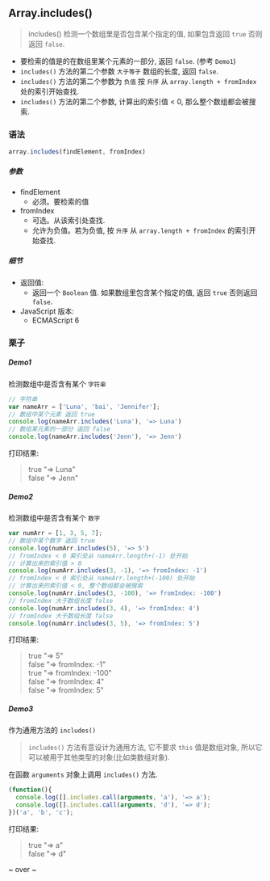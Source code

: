 ## Array.includes()
> includes() 检测一个数组里是否包含某个指定的值, 如果包含返回 `true` 否则返回 `false`.  

- 要检索的值是的在数组里某个元素的一部分, 返回 `false`. (参考 `Demo1`)  
- `includes()` 方法的第二个参数 `大于等于` 数组的长度, 返回 `false`.  
- `includes()` 方法的第二个参数为 `负值` 按 `升序` 从 `array.length + fromIndex` 处的索引开始查找.
- `includes()` 方法的第二个参数, 计算出的索引值 < 0, 那么整个数组都会被搜索.  

### 语法
```js
array.includes(findElement, fromIndex)
```

##### 参数
- findElement
  - 必须。要检索的值
- fromIndex
  - 可选。从该索引处查找.
  - 允许为负值。若为负值, 按 `升序` 从 `array.length + fromIndex` 的索引开始查找.  

##### 细节
- 返回值:
  - 返回一个 `Boolean` 值. 如果数组里包含某个指定的值, 返回 `true` 否则返回 `false`.  
- JavaScript 版本:
  - ECMAScript 6



### 栗子
##### Demo1
检测数组中是否含有某个 `字符串`
```js
// 字符串
var nameArr = ['Luna', 'bai', 'Jennifer'];
// 数组中某个元素 返回 true
console.log(nameArr.includes('Luna'), '=> Luna') 
// 数组某元素的一部分 返回 false
console.log(nameArr.includes('Jenn'), '=> Jenn') 
```
打印结果:
> true "=> Luna"  
false "=> Jenn"  

##### Demo2
检测数组中是否含有某个 `数字`  
```js
var numArr = [1, 3, 5, 7];
// 数组中某个数字 返回 true
console.log(numArr.includes(5), '=> 5') 
// fromIndex < 0 索引处从 nameArr.length+(-1) 处开始
// 计算出来的索引值 > 0
console.log(numArr.includes(3, -1), '=> fromIndex: -1')
// fromIndex < 0 索引处从 nameArr.length+(-100) 处开始
// 计算出来的索引值 < 0, 整个数组都会被搜索
console.log(numArr.includes(3, -100), '=> fromIndex: -100')
// fromIndex 大于数组长度 false
console.log(numArr.includes(3, 4), '=> fromIndex: 4') 
// fromIndex 大于数组长度 false
console.log(numArr.includes(3, 5), '=> fromIndex: 5') 
```
打印结果:
> true "=> 5"  
false "=> fromIndex: -1"  
true "=> fromIndex: -100"  
false "=> fromIndex: 4"  
false "=> fromIndex: 5"  

##### Demo3  
作为通用方法的 `includes()` 
> `includes()` 方法有意设计为通用方法, 它不要求 `this` 值是数组对象, 所以它可以被用于其他类型的对象(比如类数组对象).  

在函数 `arguments` 对象上调用 `includes()` 方法.
```js
(function(){
  console.log([].includes.call(arguments, 'a'), '=> a');
  console.log([].includes.call(arguments, 'd'), '=> d');
})('a', 'b', 'c');
```
打印结果:
> true "=> a"  
false "=> d"  

~ over ~